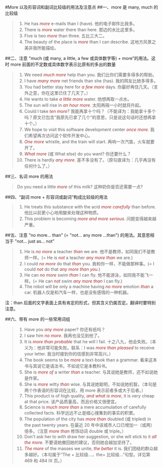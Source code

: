 #More 以及形容词和副词比较级的用法及注意点
##一、more 是 many, much 的比较级
>1. He has *more* e-mails than I (have). 他的电子邮件比我多。
>2. There is *more* water there than here. 那边的水比这里多。
>3. Five is two *more* than three. 五比三大二。
>4. The beauty of the place is *more* than I can describe. 这地方风景之美非我所能描绘。

##二、注意 "much (或 many, a little, a few 或具体数字等) + more”的用法。这时 more 前面的不定数或具体数字表示比原有的多出的数量
>1. We need *much more* help than you. 我们比你们需要多得多的帮助。
>2. I have *many more* net friends than she (has). 我的网友比她多得多。
>3. You had better stay here for *a few more* days. 你最好再住几天。（言外之意，你在这里已住了几天了。）
>4. He wants to take *a little more* water. 他想再取一点水。
>5. The sun will rise in *an hour more*. 太阳再隔一小时就将升起。
>6. Could I take *ten more*? 我能再拿十个吗？（不能译为：我能拿十多个吗？原文已包含“我原先已拿了几个”的意思，只是说这句话时还想再拿十个。）
>7. We hope to visit this software development center *once more*. 我们希望再次访问这个软件开发中心。
>8. *One more* whistle, and the train will start. 再响一次汽笛，火车就要开了。
>9. *What more* (或 What else) do you want? 你还要什么？
>10. There is hardly *any more*. 差不多没有了。（原句直译为：几乎再没有任何什么了。）

##三、名词 more 的用法
>Do you need a little *more* of this milk? 这种奶你是否还需要一点?

##四、“副词 more + 形容词或副词”构成比较级的用法
>1. He treats this substance with the acid *more carefully* than before. 他比以前更小心地用酸来处理这种物质。
>2. This problem is becoming *more and more serious*. 问题变得越来越严重。

##五、注意 "no more… than" (= "not… any more …than") 的用法。其意思相当于 "not… just as… not”
>1. He is *no more* a teacher *than* we are. 他不是教师，如同我们不是教师一样。(= He is *not* a teacher *any more than* we are.)
>2. I could *no more* do that *than* you. 我和你一样，不能做那种事。(= I could *not* do that *any more than you*.)
>3. He can *no more* swim *than* I can fly. 他不能游泳，如同我不能飞一样。(= He can *not* swim *any more than* I can fIy.)
>4. The robot will be only a machine having *no more* emotion *than* a car. 机器人仅是和汽车一样，也是没有感情的一种机器。

注：than 后面的文字表面上具有肯定的形式，但其含义仍属否定。翻译时要特别注意。

##六、带有 more 的一些常用词组
>1. Have you *any more* paper? 你还有纸吗？
>2. I saw him *no more*. 我再也没见到他了。
>3. It is *more than probable* that he will I fail. 十之八九，他会失败。（本义为：他非常可能失败。联系：I was *more than pleased* to receive your letter. 我当时接到你的信感到非常高兴。）
>4. The book seems to be *more* a text-book than a grammar. 看来这本书与其说它是语法书，不如说它是本教科书。
>5. She is *more of* a writer *than* a teacher. 与其说她是教师，还不如说她是作家。
>6. She is *more* witty *than* wise. 与其说她聪明，不如说她机智。（本句是两个作表语的形容词在比较，用 more 表示前者多或大于后者。）
>7. This product is of high quality, *and what is more*, it is very cheap at that price. 该产品质量高，而且价格又很便宜。
>8. Science is *much more than* a mere accumulation of carefully collected facts. 科学远远不止是细心搜集到的事实的积累。
>9. The population of the city has *more than* doubled (或 tripled) in the past twenty years. 在最近 20 年中该城市人口已增加一（或两）倍多。（注意 *more than* 修饰动词 double 或 triple。）
>10. Don't ask her to with draw her suggestion, or she will stick to it *all the more*. 不要请她撤回她的建议，否则她会越加坚持了。
>11. *The more* of the masses we unite, *the better* it is. 我们团结的群众越多越好。（本句属于“The + 比较级…，the+ 比较级…”句型。详见第 469 和 484 Ⅸ 页。）

<style>em {color: brown;} </style>